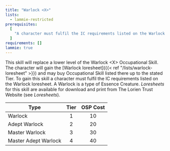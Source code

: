 ```yaml
---
title: "Warlock <X>"
lists:
  - lammie-restricted
prerequisites:
  [
    "A character must fulfil the IC requirements listed on the Warlock loresheet.",
  ]
requirements: []
lammie: true
---
```


This skill will replace a lower level of the Warlock \<X> Occupational Skill. The character will gain the [Warlock loresheet]({{< ref "/lists/warlock-loresheet" >}}) and may buy Occupational Skill listed there up to the stated Tier. To gain this skill a character must fulfil the IC requirements listed on the Warlock loresheet. A Warlock is a type of Essence Creature. _Loresheets_ for this skill are available for download and print from The Lorien Trust Website (see _Loresheets_).

| Type                 | Tier | OSP Cost |
| -------------------- | :--: | :------: |
| Warlock              |  1   |    10    |
| Adept Warlock        |  2   |    20    |
| Master Warlock       |  3   |    30    |
| Master Adept Warlock |  4   |    40    |
